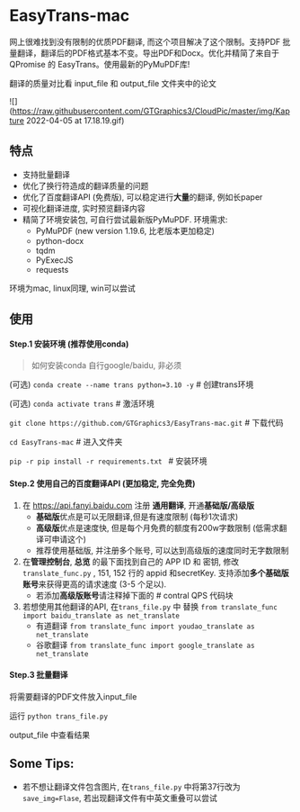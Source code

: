# EasyTrans-mac
网上很难找到没有限制的优质PDF翻译, 而这个项目解决了这个限制。支持PDF 批量翻译，翻译后的PDF格式基本不变。导出PDF和Docx。优化并精简了来自于QPromise 的 EasyTrans。使用最新的PyMuPDF库!

翻译的质量对比看 input_file 和 output_file 文件夹中的论文

![](https://raw.githubusercontent.com/GTGraphics3/CloudPic/master/img/Kapture 2022-04-05 at 17.18.19.gif)

## 特点

- 支持批量翻译
- 优化了换行符造成的翻译质量的问题
- 优化了百度翻译API (免费版), 可以稳定进行**大量**的翻译, 例如长paper 
- 可视化翻译进度, 实时预览翻译内容
- 精简了环境安装包, 可自行尝试最新版PyMuPDF. 环境需求:
  - PyMuPDF (new version 1.19.6, 比老版本更加稳定)
  - python-docx
  - tqdm
  - PyExecJS
  - requests

环境为mac, linux同理, win可以尝试

## 使用

#### Step.1 安装环境 (推荐使用conda)

> 如何安装conda 自行google/baidu, 非必须

(可选) `conda create --name trans python=3.10 -y`   # 创建trans环境

(可选) `conda activate trans`  # 激活环境

`git clone https://github.com/GTGraphics3/EasyTrans-mac.git`  # 下载代码

`cd EasyTrans-mac`  # 进入文件夹

`pip -r pip install -r requirements.txt `  # 安装环境



#### Step.2 使用自己的百度翻译API (更加稳定, 完全免费)

1. 在 https://api.fanyi.baidu.com 注册 **通用翻译**, 开通**基础版/高级版**
   - **基础版**优点是可以无限翻译,但是有速度限制 (每秒1次请求)
   - **高级版**优点是速度快, 但是每个月免费的额度有200w字数限制 (低需求翻译可申请这个)
   - 推荐使用基础版, 并注册多个账号, 可以达到高级版的速度同时无字数限制
2. 在**管理控制台**, **总览** 的最下面找到自己的 APP ID 和 密钥, 修改 `translate_func.py` , 151, 152 行的 appid 和secretKey. 支持添加**多个基础版账号**来获得更高的请求速度 (3-5 个足以). 
   - 若添加**高级版账号**请注释掉下面的 # contral QPS 代码块
3. 若想使用其他翻译的API, 在`trans_file.py` 中 替换 `from translate_func import baidu_translate as net_translate`  
   - 有道翻译 `from translate_func import youdao_translate as net_translate` 
   - 谷歌翻译 `from translate_func import google_translate as net_translate`



#### Step.3 批量翻译

将需要翻译的PDF文件放入input_file

运行 `python trans_file.py `

output_file 中查看结果





## Some Tips:

- 若不想让翻译文件包含图片, 在`trans_file.py` 中将第37行改为 `save_img=Flase`, 若出现翻译文件有中英文重叠可以尝试

